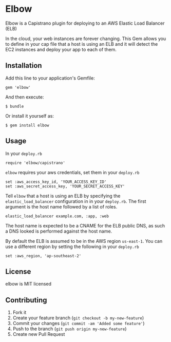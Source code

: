 # Elbow

Elbow is a Capistrano plugin for deploying to an AWS Elastic Load Balancer (ELB)

In the cloud, your web instances are forever changing. This Gem allows you to define in
your cap file that a host is using an ELB and it will detect the EC2 instances and deploy
your app to each of them.

## Installation

Add this line to your application's Gemfile:

    gem 'elbow'

And then execute:

    $ bundle

Or install it yourself as:

    $ gem install elbow

## Usage

In your `deploy.rb`

    require 'elbow/capistrano'

`elbow` requires your aws credentials, set them in your `deploy.rb`

    set :aws_access_key_id, 'YOUR_ACCESS_KEY_ID'
    set :aws_secret_access_key, 'YOUR_SECRET_ACCESS_KEY'

Tell `elbow` that a host is using an ELB by specifying the `elastic_load_balancer`
configuration in in your `deploy.rb`. The first argument is the host name followed
by a list of roles.

    elastic_load_balancer example.com, :app, :web

The host name is expected to be a CNAME for the ELB public DNS, as such a DNS looked is
performed against the host name.

By default the ELB is assumed to be in the AWS region `us-east-1`. You can use a
different region by setting the following in your `deploy.rb`

    set :aws_region, 'ap-southeast-2'


## License

elbow is MIT licensed

## Contributing

1. Fork it
2. Create your feature branch (`git checkout -b my-new-feature`)
3. Commit your changes (`git commit -am 'Added some feature'`)
4. Push to the branch (`git push origin my-new-feature`)
5. Create new Pull Request
